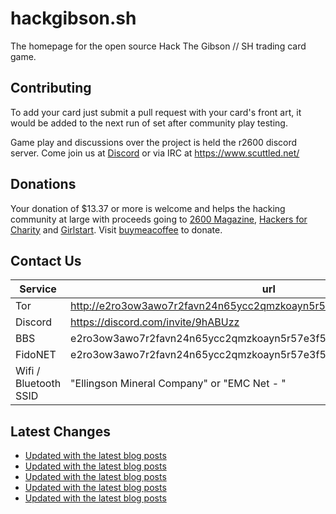 # hackgibson.sh
The homepage for the open source Hack The Gibson // SH trading card game.


## Contributing

To add your card just submit a pull request with your card's front art, it would be added to the next run of set after community play testing.

Game play and discussions over the project is held the r2600 discord server. Come join us at [Discord](https://discord.com/invite/9hABUzz) or via IRC at https://www.scuttled.net/


## Donations

Your donation of $13.37 or more is welcome and helps the hacking community at large with proceeds going to [2600 Magazine](https://2600.com/), [Hackers for Charity](https://hackersforcharity.org) and [Girlstart](https://girlstart.org).  Visit [buymeacoffee](https://www.buymeacoffee.com/hackgibson.sh) to donate.


## Contact Us

Service | url
-|-
Tor | http://e2ro3ow3awo7r2favn24n65ycc2qmzkoayn5r57e3f56nvjwdcgg32ad.onion
Discord | https://discord.com/invite/9hABUzz
BBS | e2ro3ow3awo7r2favn24n65ycc2qmzkoayn5r57e3f56nvjwdcgg32ad.onion:23
FidoNET | e2ro3ow3awo7r2favn24n65ycc2qmzkoayn5r57e3f56nvjwdcgg32ad.onion:24554
Wifi / Bluetooth SSID | "Ellingson Mineral Company" or "EMC Net - <fidonet address>"

## Latest Changes
<!-- BLOG-POST-LIST:START -->
- [Updated with the latest blog posts](https://github.com/DFW2600/hackgibson.sh/commit/5fb97dff18c453667e06683074c4312a4bfce99d)
- [Updated with the latest blog posts](https://github.com/DFW2600/hackgibson.sh/commit/3b35ac4b4b1658ea3b3627d5431a932291cdaf01)
- [Updated with the latest blog posts](https://github.com/DFW2600/hackgibson.sh/commit/dd5f24a1954c3b341558b197f2cff23cdd0c73af)
- [Updated with the latest blog posts](https://github.com/DFW2600/hackgibson.sh/commit/b92569b911f8dd4e6265476726f0ba8025b002f5)
- [Updated with the latest blog posts](https://github.com/DFW2600/hackgibson.sh/commit/d1c3fac55ee231c622ec385d2911b023db6b92ce)
<!-- BLOG-POST-LIST:END -->
